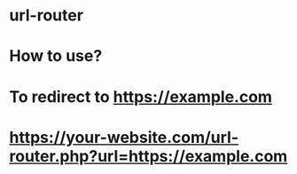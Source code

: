 # url-router
# How to use?
# To redirect to https://example.com
# https://your-website.com/url-router.php?url=https://example.com
